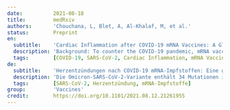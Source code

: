 ```yaml
---
date:          2021-08-18
title:         medRxiv
authors:       'Chouchana, L, Blet, A, Al-Khalaf, M, et al.'
status:        Preprint
en:
  subtitle:    'Cardiac Inflammation after COVID-19 mRNA Vaccines: A Global Pharmacovigilance Analysis'
  description: 'Background: To counter the COVID-19 pandemic, mRNA vaccines, namely tozinameran and elasomeran, have been authorized in several countries. These next generation vaccines have shown high efficacy against COVID-19 and demonstrated a favorable safety profile. As widespread vaccinations efforts are taking place, incidents of myocarditis and pericarditis cases following vaccination have been reported. This safety signal has been recently confirmed by the European Medicine Agency and the U.S. Food and Drug Administration. This study aimed to investigate and analyze this safety signal using a dual pharmacovigilance database analysis. – Methods: This is as an observational study of reports of inflammatory heart reactions associated with mRNA COVID-19 vaccines reported in the World Health Organization’s global individual case safety report database (up to June 30th 2021), and in the U.S. Vaccine Adverse Event Reporting System (VAERS, up to May 21st 2021). Cases were described, and disproportionality analyses using reporting odds-ratios (ROR) and their 95% confidence interval (95%CI) were performed to assess relative risk of reporting according to patient sex and age. – Results: At a global scale, the inflammatory heart reactions most frequently reported were myocarditis (1241, 55%) and pericarditis (851, 37%), the majority requiring hospitalization (n=796 (64%)). Overall, patients were young (median age 33 [21-54] years). The main age group was 18-29 years old (704, 31%), and mostly males (1555, 68%). Pericarditis onset was delayed compared to myocarditis with a median time to onset of 8 [3-21] vs. 3 [2-6] days, respectively (p=0.001). Regarding myocarditis, an important disproportionate reporting in males (ROR, 9.4 [8.3-10.6]) as well as in adolescents (ROR, 22.3 [19.2-25.9]) and 18-29 years old (ROR, 6.6 [5.9-7.5]) compared to older patients were observed. – Conclusions: The inflammatory heart reactions, namely myocarditis and pericarditis, have been reported world-wide shortly following COVID-19 mRNA vaccination. An important disproportionate reporting among adolescents and young adults, particularly in males, was observed especially for myocarditis. Guidelines must take this specific risk into account and to optimize vaccination protocols according to sex and age. While the substantial benefits of COVID-19 vaccination still prevail over risks, clinicians and the public should be aware of these reactions and seek appropriate medical attention.'
  tags:        [COVID-19, SARS-CoV-2, Cardiac Inflammation, mRNA Vaccines]
de:
  subtitle:    'Herzentzündungen nach COVID-19 mRNA-Impfstoffen: Eine globale Pharmakovigilanz-Analyse'
  description: 'Die Omicron-SARS-CoV-2-Variante enthält 34 Mutationen im Spike-Gen, die wahrscheinlich die Schutzwirkung von Impfstoffen beeinträchtigen. Wir haben die möglichen Auswirkungen dieser Mutationen auf die zelluläre Immunantwort untersucht. Durch die Kombination von Epitopzuordnungen zu SARS-CoV-2-Impfstoffen, die wir in früheren Experimenten ermittelt haben, mit der Sequenzierung des T-Zell-Rezeptor-Repertoires (TCR) von Tausenden geimpften oder natürlich infizierten Personen, schätzen wir die Aufhebung der zellulären Immunantwort bei Omicron ab. Obwohl 20 % der CD4+ T-Zell-Epitope potenziell betroffen sind, wird der Verlust der durch CD4+ T-Zellen vermittelten Immunität auf etwas über 30 % geschätzt, da einige der betroffenen Epitope relativ immunogener sind. Für CD8+ T-Zellen schätzen wir einen Verlust von etwa 20 %. Diese Verringerung der T-Zell-Immunität ist wesentlich größer als bei anderen weit verbreiteten Varianten. In Verbindung mit dem erwarteten erheblichen Verlust der Neutralisierung durch Antikörper könnte der Gesamtschutz durch SARS-CoV-2-Impfstoffe negativ beeinflusst werden. Aus der Analyse früherer Varianten geht hervor, dass die Wirksamkeit von Impfstoffen gegen symptomatische Infektionen weitgehend erhalten bleibt und stark mit der T-Zell-Antwort, aber weniger stark mit der neutralisierenden Antikörperantwort korreliert ist. Wir gehen davon aus, dass die verbleibenden 70 % bis 80 % der durch die SARS-CoV-2-Impfung induzierten On-Target-T-Zellen die Morbidität und Mortalität bei einer Infektion mit Omicron verringern werden.' 
  tags:        [SARS-CoV-2, Herzentzündung, mRNA-Impfstoffe]
group:         'Vaccines'
credit:        https://doi.org/10.1101/2021.08.12.21261955
---
```

